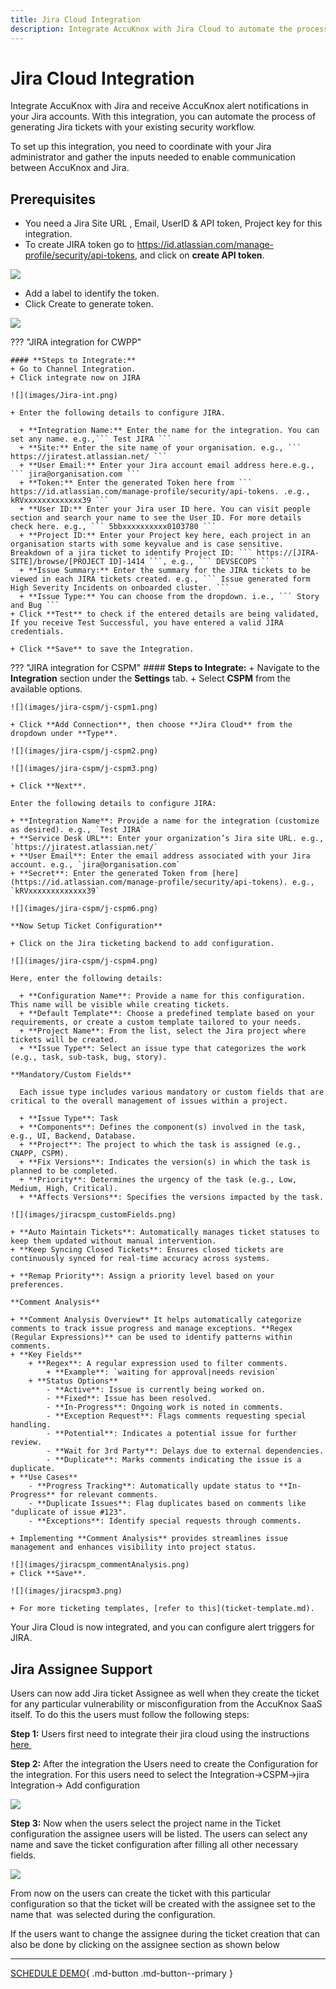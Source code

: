 ```yaml
---
title: Jira Cloud Integration
description: Integrate AccuKnox with Jira Cloud to automate the process of generating Jira tickets with your existing security workflow.
---
```



# Jira Cloud Integration

Integrate AccuKnox with Jira and receive AccuKnox alert notifications in your Jira accounts. With this integration, you can automate the process of generating Jira tickets with your existing security workflow.

To set up this integration, you need to coordinate with your Jira administrator and gather the inputs needed to enable communication between AccuKnox and Jira.

## **Prerequisites**

+ You need a Jira Site URL , Email, UserID & API token, Project key for this integration.
+ To create JIRA token go to https://id.atlassian.com/manage-profile/security/api-tokens, and click on **create API token**.

![](images/jira-api1.png)

+ Add a label to identify the token.
+ Click Create to generate token.

![](images/jira-api2.png)

??? "JIRA integration for CWPP"

    #### **Steps to Integrate:**
    + Go to Channel Integration.
    + Click integrate now on JIRA

    ![](images/Jira-int.png)

    + Enter the following details to configure JIRA.

      + **Integration Name:** Enter the name for the integration. You can set any name. e.g.,``` Test JIRA ```
      + **Site:** Enter the site name of your organisation. e.g., ``` https://jiratest.atlassian.net/ ```
      + **User Email:** Enter your Jira account email address here.e.g., ``` jira@organisation.com ```
      + **Token:** Enter the generated Token here from ``` https://id.atlassian.com/manage-profile/security/api-tokens. .e.g., kRVxxxxxxxxxxxxx39 ```
      + **User ID:** Enter your Jira user ID here. You can visit people section and search your name to see the User ID. For more details check here. e.g., ``` 5bbxxxxxxxxxx0103780 ```
      + **Project ID:** Enter your Project key here, each project in an organisation starts with some keyvalue and is case sensitive. Breakdown of a jira ticket to identify Project ID: ``` https://[JIRA-SITE]/browse/[PROJECT ID]-1414 ```, e.g., ``` DEVSECOPS ```
      + **Issue Summary:** Enter the summary for the JIRA tickets to be viewed in each JIRA tickets created. e.g., ``` Issue generated form High Severity Incidents on onboarded cluster. ```
      + **Issue Type:** You can choose from the dropdown. i.e., ``` Story and Bug ```
    + Click **Test** to check if the entered details are being validated, If you receive Test Successful, you have entered a valid JIRA credentials.

    + Click **Save** to save the Integration.

??? "JIRA integration for CSPM"
    #### **Steps to Integrate:**
    + Navigate to the **Integration** section under the **Settings** tab.
    + Select **CSPM** from the available options.

    ![](images/jira-cspm/j-cspm1.png)

    + Click **Add Connection**, then choose **Jira Cloud** from the dropdown under **Type**.

    ![](images/jira-cspm/j-cspm2.png)

    ![](images/jira-cspm/j-cspm3.png)

    + Click **Next**.

    Enter the following details to configure JIRA:

    + **Integration Name**: Provide a name for the integration (customize as desired). e.g., `Test JIRA`
    + **Service Desk URL**: Enter your organization’s Jira site URL. e.g., `https://jiratest.atlassian.net/`
    + **User Email**: Enter the email address associated with your Jira account. e.g., `jira@organisation.com`
    + **Secret**: Enter the generated Token from [here](https://id.atlassian.com/manage-profile/security/api-tokens). e.g., `kRVxxxxxxxxxxxxx39`

    ![](images/jira-cspm/j-cspm6.png)

    **Now Setup Ticket Configuration**

    + Click on the Jira ticketing backend to add configuration.

    ![](images/jira-cspm/j-cspm4.png)

    Here, enter the following details:

      + **Configuration Name**: Provide a name for this configuration. This name will be visible while creating tickets.
      + **Default Template**: Choose a predefined template based on your requirements, or create a custom template tailored to your needs.
      + **Project Name**: From the list, select the Jira project where tickets will be created.
      + **Issue Type**: Select an issue type that categorizes the work (e.g., task, sub-task, bug, story).

    **Mandatory/Custom Fields**

      Each issue type includes various mandatory or custom fields that are critical to the overall management of issues within a project.

      + **Issue Type**: Task
      + **Components**: Defines the component(s) involved in the task, e.g., UI, Backend, Database.
      + **Project**: The project to which the task is assigned (e.g., CNAPP, CSPM).
      + **Fix Versions**: Indicates the version(s) in which the task is planned to be completed.
      + **Priority**: Determines the urgency of the task (e.g., Low, Medium, High, Critical).
      + **Affects Versions**: Specifies the versions impacted by the task.

    ![](images/jiracspm_customFields.png)

    + **Auto Maintain Tickets**: Automatically manages ticket statuses to keep them updated without manual intervention.
    + **Keep Syncing Closed Tickets**: Ensures closed tickets are continuously synced for real-time accuracy across systems.

    + **Remap Priority**: Assign a priority level based on your preferences.

    **Comment Analysis**

    + **Comment Analysis Overview** It helps automatically categorize comments to track issue progress and manage exceptions. **Regex (Regular Expressions)** can be used to identify patterns within comments.
    + **Key Fields**
        + **Regex**: A regular expression used to filter comments.
            + **Example**: `waiting for approval|needs revision`
        + **Status Options**
            - **Active**: Issue is currently being worked on.
            - **Fixed**: Issue has been resolved.
            - **In-Progress**: Ongoing work is noted in comments.
            - **Exception Request**: Flags comments requesting special handling.
            - **Potential**: Indicates a potential issue for further review.
            - **Wait for 3rd Party**: Delays due to external dependencies.
            - **Duplicate**: Marks comments indicating the issue is a duplicate.
    + **Use Cases**
        - **Progress Tracking**: Automatically update status to **In-Progress** for relevant comments.
        - **Duplicate Issues**: Flag duplicates based on comments like "duplicate of issue #123".
        - **Exceptions**: Identify special requests through comments.

    + Implementing **Comment Analysis** provides streamlines issue management and enhances visibility into project status.

    ![](images/jiracspm_commentAnalysis.png)
    + Click **Save**.

    ![](images/jiracspm3.png)

    + For more ticketing templates, [refer to this](ticket-template.md).

Your Jira Cloud is now integrated, and you can configure alert triggers for JIRA.

## Jira Assignee Support

Users can now add Jira ticket Assignee as well when they create the ticket for any particular vulnerability or misconfiguration from the AccuKnox SaaS itself. To do this the users must follow the following steps:

**Step 1:** Users first need to integrate their jira cloud using the instructions [here ](https://help.accuknox.com/integrations/jira-cloud/#integration-of-jira)

**Step 2:** After the integration the Users need to create the Configuration for the integration. For this users need to select the Integration->CSPM->jira Integration-> Add configuration

![](./images/jira-cloud/1.png)

**Step 3:** Now when the users select the project name in the Ticket configuration the assignee users will be listed. The users can select any name and save the ticket configuration after filling all other necessary fields. 

![](./images/jira-cloud/2.png)

From now on the users can create the ticket with this particular configuration so that the ticket will be created with the assignee set to the name that  was selected during the configuration.

If the users want to change the assignee during the ticket creation that can also be done by clicking on the assignee section as shown below
- - -
[SCHEDULE DEMO](https://www.accuknox.com/contact-us){ .md-button .md-button--primary }